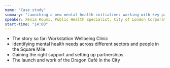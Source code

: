```yaml
---
name: "Case study"
summary: "Launching a new mental health initiative: working with key partners"
speaker: Xenia Koumi, Public Health Specialist, City of London Corporation
start-time: "14:00"
---
```


- The story so far: Workstation Wellbeing Clinic
- Identifying mental health needs across different sectors and people in the Square Mile
- Gaining the right support and setting up partnerships
- The launch and work of the Dragon Café in the City
